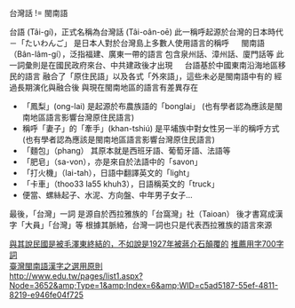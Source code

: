 台灣話 != 閩南語

台語 (Tâi-gí)，正式名稱為台灣話 (Tâi-oân-oē)
此一稱呼起源於台灣的日本時代－「たいわんご」
是日本人對於台灣島上多數人使用語言的稱呼
　
閩南語（Bân-lâm-gí），泛指福建、廣東一帶的語言
包含泉州話、漳州話、廈門話等
此一詞彙則是在國民政府來台、中共建政後才出現
　
台語基於中國東南沿海地區移民的語言
融合了「原住民語」以及各式「外來語」，這些未必是閩南語中有的
經過長期演化與融合後
與現在閩南地區的語言有差異存在
　
* 「鳳梨」(ong-lai) 是起源於布農族語的「bonglai」 (也有學者認為應該是閩南地區語言影響台灣原住民語言)
* 稱呼「妻子」的「牽手」(khan-tshiú) 是平埔族中對女性另一半的稱呼方式 (也有學者認為應該是閩南地區語言影響台灣原住民語言)
* 「麵包」（phang） 其原本就是西班牙語、葡萄牙語、法語等
* 「肥皂」（sa-von），亦是來自於法語中的「savon」
* 「打火機」（lai-tah），日語中翻譯英文的「light」
* 「卡車」（thoo33 la55 khuh3），日語稱英文的「truck」
* 便當、螺絲起子、水泥、方向盤、中年男子女子...

最後，「台灣」一詞
是源自於西拉雅族的「台窩灣」社（Taioan）
後才書寫成漢字「大員」「台灣」等
根據其脈絡，台灣一詞也只是代表西拉雅族的語言來源

[與其說民國是被毛澤東終結的，不如說是1927年被蔣介石顛覆的](https://www.thenewslens.com/article/65927)
<a href="http://www.edu.tw/userfiles/file/iongji/700iongji_1031222.pdf">推薦用字700字詞</a><br />
<a href="http://www.edu.tw/FileUpload/3677-15601/Documents/guantsik_960523.pdf">臺灣閩南語漢字之選用原則</a><br />
http://www.edu.tw/pages/list1.aspx?Node=3652&amp;Type=1&amp;Index=6&amp;WID=c5ad5187-55ef-4811-8219-e946fe04f725
